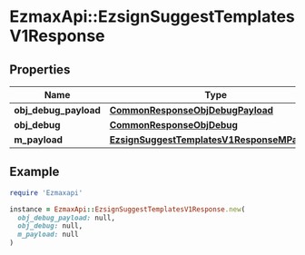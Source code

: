 # EzmaxApi::EzsignSuggestTemplatesV1Response

## Properties

| Name | Type | Description | Notes |
| ---- | ---- | ----------- | ----- |
| **obj_debug_payload** | [**CommonResponseObjDebugPayload**](CommonResponseObjDebugPayload.md) |  |  |
| **obj_debug** | [**CommonResponseObjDebug**](CommonResponseObjDebug.md) |  | [optional] |
| **m_payload** | [**EzsignSuggestTemplatesV1ResponseMPayload**](EzsignSuggestTemplatesV1ResponseMPayload.md) |  |  |

## Example

```ruby
require 'Ezmaxapi'

instance = EzmaxApi::EzsignSuggestTemplatesV1Response.new(
  obj_debug_payload: null,
  obj_debug: null,
  m_payload: null
)
```

